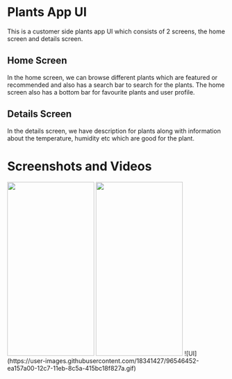 # Plants App UI

This is a customer side plants app UI which consists of 2 screens, the home screen and details screen.

## Home Screen

In the home screen, we can browse different plants which are featured or recommended and also has a search bar to search for the plants.
The home screen also has a bottom bar for favourite plants and user profile.

## Details Screen

 In the details screen, we have description for plants along with information about the temperature, humidity etc which are good for the plant.
 
 # Screenshots and Videos
<img src= "https://user-images.githubusercontent.com/18341427/96545760-9e160580-12c6-11eb-96b3-05738bd23fb0.jpg" width="200" height="400" />
<img src= "https://user-images.githubusercontent.com/18341427/96545790-b0903f00-12c6-11eb-9276-2a04380dd1ce.jpg" width="200" height="400" />
![UI](https://user-images.githubusercontent.com/18341427/96546452-ea157a00-12c7-11eb-8c5a-415bc18f827a.gif)
